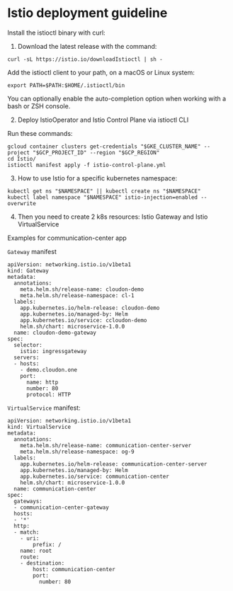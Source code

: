 # Istio deployment guideline

Install the istioctl binary with curl:

1. Download the latest release with the command:

```
curl -sL https://istio.io/downloadIstioctl | sh -
```

Add the istioctl client to your path, on a macOS or Linux system:

```
export PATH=$PATH:$HOME/.istioctl/bin
```

You can optionally enable the auto-completion option when working with a bash or ZSH console.

2. Deploy IstioOperator and Istio Control Plane via istioctl CLI

Run these commands:

```
gcloud container clusters get-credentials "$GKE_CLUSTER_NAME" --project "$GCP_PROJECT_ID" --region "$GCP_REGION"
cd Istio/
istioctl manifest apply -f istio-control-plane.yml
```

3. How to use Istio for a specific kubernetes namespace:

```
kubectl get ns "$NAMESPACE" || kubectl create ns "$NAMESPACE"
kubectl label namespace "$NAMESPACE" istio-injection=enabled --overwrite
```

4. Then you need to create 2 k8s resources: Istio Gateway and Istio VirtualService

Examples for communication-center app

`Gateway` manifest

```
apiVersion: networking.istio.io/v1beta1
kind: Gateway
metadata:
  annotations:
    meta.helm.sh/release-name: cloudon-demo
    meta.helm.sh/release-namespace: cl-1
  labels:
    app.kubernetes.io/helm-release: cloudon-demo
    app.kubernetes.io/managed-by: Helm
    app.kubernetes.io/service: ccloudon-demo
    helm.sh/chart: microservice-1.0.0
  name: cloudon-demo-gateway
spec:
  selector:
    istio: ingressgateway
  servers:
  - hosts:
    - demo.cloudon.one
    port:
      name: http
      number: 80
      protocol: HTTP
```

`VirtualService` manifest:

```
apiVersion: networking.istio.io/v1beta1
kind: VirtualService
metadata:
  annotations:
    meta.helm.sh/release-name: communication-center-server
    meta.helm.sh/release-namespace: og-9
  labels:
    app.kubernetes.io/helm-release: communication-center-server
    app.kubernetes.io/managed-by: Helm
    app.kubernetes.io/service: communication-center
    helm.sh/chart: microservice-1.0.0
  name: communication-center
spec:
  gateways:
  - communication-center-gateway
  hosts:
  - '*'
  http:
  - match:
    - uri:
        prefix: /
    name: root
    route:
    - destination:
        host: communication-center
        port:
          number: 80
```
